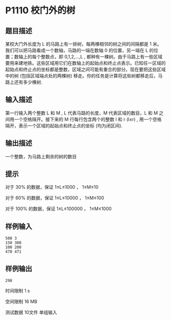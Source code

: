 # P1110 校门外的树

## 题目描述

某校大门外长度为 L 的马路上有一排树，每两棵相邻的树之间的间隔都是 1 米。我们可以把马路看成一个数轴，马路的一端在数轴 0 的位置，另一端在 L 的位置；数轴上的每个整数点，即 0,1,2,…,L , 都种有一棵树。由于马路上有一些区域要用来建地铁。这些区域用它们在数轴上的起始点和终止点表示。已知任一区域的起始点和终止点的坐标都是整数，区域之间可能有重合的部分。现在要把这些区域中的树 (包括区域端点处的两棵树) 移走。你的任务是计算将这些树都移走后，马路上还有多少棵树.

## 输入描述

第一行输入两个整数 L 和 M , L 代表马路的长度，M 代表区域的数目，L 和 M 之间用一个空格隔开。接下来的 M 行每行包含两个的整数 l 和 r (l≤r) , 用一个空格隔开，表示一个区域的起始点和终止点的坐标 (均为闭区间).

## 输出描述

一个整数，为马路上剩余的树的数目

## 提示

对于 30% 的数据，保证 1≤L≤1000 ， 1≤M≤10

对于 60% 的数据，保证 1≤L≤10000 ， 1≤M≤100

对于 100% 的数据，保证 1≤L≤100000 ， 1≤M≤1000

## 样例输入

```
500 3
150 300
100 200
470 471
```

## 样例输出

```
298
```

时间限制  1 s

空间限制  16 MB

测试数据  10文件 单组输入
